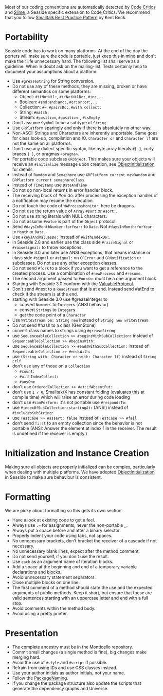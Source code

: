 Most of our coding conventions are automatically detected by [Code Critics](http://st-www.cs.uiuc.edu/users/brant/Refactory/Lint.html) and [Slime](http://www.lukas-renggli.ch/blog/slime), a Seaside specific extension to Code Critics. We recommend that you follow [Smalltalk Best Practice Pattern](http://www.amazon.com/Smalltalk-Best-Practice-Patterns-Kent/dp/013476904X) by Kent Beck.

# Portability #

Seaside code has to work on many platforms. At the end of the day the porters will make sure the code is portable, just keep this in mind and don't make their life unnecessary hard. The following list shall serve as a guideline. When in doubt ask on the mailing-list. Tests certainly help to document your assumptions about a platform.

  * Use `#greaseString` for String conversion.
  * Do not use any of these methods, they are missing, broken or have different semantics on some platforms:
    * Object: `#ifNotNil:`, `#ifNotNilDo:`, `#in:`, ...
    * Boolean: `#and:and:and:`, `#or:or:or:`, ...
    * Collection: `#=`, `#pairsDo:`, `#with:collect:`
    * String: `#match:`
    * Stream: `#position`, `#position:`, `#isEmpty`
  * Don't assume `Symbol` to be a subtype of `String`.
  * Use `GRPlatform` sparingly and only if there is absolutely no other way.
  * Non-ASCII Strings and Characters are inherently unportable. Same goes for class look-up, compilation and IO. `Character cr` and `Character lf` are not the same on all platforms.
  * Don't use any dialect specific syntax, like byte array literals `#[ ]`, curly braces `{ }`, or pragmas `<pragma>`.
  * For portable code subclass `GRObject`. This makes sure your objects will receive an `#initialize` message upon creation, see [ObjectInitialization](ObjectInitialization) for details.
  * Instead of `Random` and `Semaphore` use `GRPlatform current newRandom` and `GRPlatform current semaphoreClass`.
  * Instead of `TimeStamp` use `DateAndTime`
  * Do not do non-local returns in error handler block.
  * The receiving block of #on:do: after processing the exception handler of a notification may resume the execution.
  * Do not touch the code of `WAProcessMonitor`, here be dragons.
  * Do not use the return value of `Array` `#sort` or `#sort:`.
  * Do not use string literals with NULL characters.
  * Do not assume `#value` is part of the `Object` protocol
  * Send `#daysInMonthNumber:forYear:` to `Date`. Not `#daysInMonth:forYear:` to `Month` or `Date`.
  * Use `#keysAndValuesDo:` instead of `#withIndexDo:`.
  * In Seaside 2.8 and earlier use the class side `#raiseSignal` or `#raiseSignal:` to throw exceptions.
  * In Seaside 3.0 and later use ANSI exceptions, that means instance or class side `#signal` or `#signal:` on `GRError` and `GRNotification` or subclasses. Do not use any other exception classes.
  * Do not send `#fork` to a block if you want to get a reference to the created process. Use a combination of `#newProcess` and `#resume`.
  * The second argument passed to `#on:do:` must be a one argument block.
  * Starting with Seaside 3.0 conform with the [ValuableProtocol](ValuableProtocol).
  * Don't send #next to a `ReadStream` that is at end. Instead send #atEnd to check if the stream is at the end.
  * starting with Seaside 3.0 use #greaseInteger to
    * convert `Number`s to `Integer`s (ANSI behavior)
    * convert `String`s to `Integer`s
    * get the code point of a `Character`
  * Use `WriteStream on: String new` instead of `String new writeStream`
  * Do not send #hash to a class (GemStone)
  * convert class names to strings using `#greaseString`
  * use `SequenceableCollection >> #beginsWithSubCollection:` instead of `SequenceableCollection >> #beginsWith:`
  * use `SequenceableCollection >> #endsWithSubCollection:` instead of `SequenceableCollection >> #endsWith:`
  * use `(String with: Character cr with: Character lf)` instead of `String crlf`
  * don't use any of those on a `Collection`
    * `#count:`
    * `#withIndexCollect:`
    * `#anyOne`
  * don't use `OrderedCollection >> #at:ifAbsentPut:`
  * don't use `1 / 0`, Smalltak/X has constant folding (evaluates this at compile time) which will raise an error during code loading
  * don't use `#canPerform:` it's not portable use `#respondsTo:`
  * use `#indexOfSubCollection:startingAt:` (ANSI) instead of `#includesSubString:`
  * use `TestCase >> #assert: false` instead of `TestCase >> #fail`
  * don't send `first` to an empty collection since the behavior is not portable (ANSI: Answer the element at index 1 in the receiver. The result is undefined if the receiver is empty.)

# Initialization and Instance Creation #

Making sure all objects are properly initialized can be complex, particularly when dealing with multiple platforms. We have adopted [ObjectInitialization](ObjectInitialization) in Seaside to make sure behaviour is consistent.

# Formatting #

We are picky about formatting so this gets its own section.

  * Have a look at existing code to get a feel.
  * Always use `:=` for assignments, never the non-portable `_`.
  * Always put a space before and after a binary selector.
  * Properly indent your code using tabs, not spaces.
  * No unnecessary brackets, don't bracket the receiver of a cascade if not necessary.
  * No unnecessary blank lines, expect after the method comment.
  * Do not send yourself, if you don't use the result.
  * Use `each` as an argument name of iteration blocks.
  * Add a space at the beginning and end of a temporary variable declarations and blocks.
  * Avoid unnecessary statement separators.
  * Close multiple blocks on one line.
  * The first comment of a method should state the use and the expected arguments of public methods. Keep it short, but ensure that these are valid sentences starting with an uppercase letter and end with a full stop.
  * Avoid comments within the method body.
  * Avoid using a pretty printer.

# Presentation #
  * The complete ancestry must be in the Monticello repository.
  * Commit small changes (a single method is fine), big changes make merging hard.
  * Avoid the use of `#style` and `#script` if possible.
  * Refrain from using IDs and use CSS classes instead.
  * Use your author initials as author initials, not your name.
  * Follow the [PackageNaming](PackageNaming).
  * If you change the package structure also update the scripts that generate the dependency graphs and Universe.

